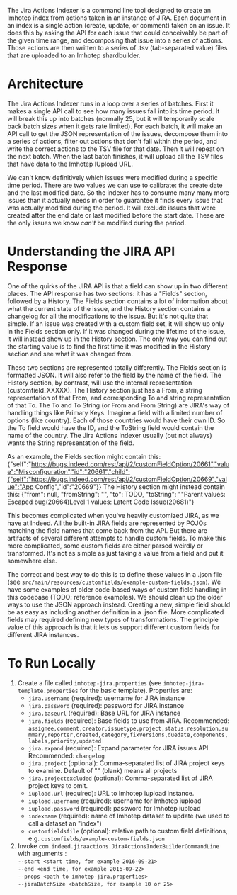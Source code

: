 The Jira Actions Indexer is a command line tool designed to create an Imhotep index from actions taken in an instance of JIRA.
Each document in an index is a single action (create, update, or comment) taken on an issue. It does this by asking the API for each issue
that could conceivably be part of the given time range, and decomposing that issue into a series of actions. Those actions are then written
to a series of .tsv (tab-separated value) files that are uploaded to an Imhotep shardbuilder.

# Architecture
The Jira Actions Indexer runs in a loop over a series of batches. First it makes a single API call to see how many issues fall into its time
period. It will break this up into batches (normally 25, but it will temporarily scale back batch sizes when it gets rate limited). For each
batch, it will make an API call to get the JSON representation of the issues, decompose them into a series of actions, filter out actions
that don't fall within the period, and write the correct actions to the TSV file for that date. Then it will repeat on the next batch. When
the last batch finishes, it will upload all the TSV files that have data to the Imhotep IUpload URL.

We can't know definitively which issues were modified during a specific time period. There are two values we can use to calibrate: the
create date and the last modified date. So the indexer has to consume many many more issues than it actually needs in order to guarantee it
finds every issue that was actually modified during the period. It will exclude issues that were created after the end date or last modified
before the start date. These are the only issues we know *can't* be modified during the period.

# Understanding the JIRA API Response
One of the quirks of the JIRA API is that a field can show up in two different places. The API response has two sections: it has a "Fields"
section, followed by a History. The Fields section contains a lot of information about what the current state of the issue, and the History
section contains a changelog for all the modifications to the issue. But it's not quite that simple. If an issue was created with a custom
field set, it will show up only in the Fields section only. If it was changed during the lifetime of the issue, it will instead show up in
the History section. The only way you can find out the starting value is to find the first time it was modified in the History section and
see what it was changed from.

These two sections are represented totally differently. The Fields section is formatted JSON. It will also refer to the field by the name
of the field. The History section, by contrast, will use the internal representation (customfield_XXXXX). The History section just has a From,
a string representation of that From, and corresponding To and string representation of that To. The To and To String (or From and From String)
are JIRA's way of handling things like Primary Keys. Imagine a field with a limited number of options (like country). Each of those countries
would have their own ID. So the To field would have the ID, and the ToString field would contain the name of the country. The Jira Actions
Indexer usually (but not always) wants the String representation of the field.

As an example, the Fields section might contain this:
{"self":"https://bugs.indeed.com/rest/api/2/customFieldOption/20661","value":"Misconfiguration","id":"20661","child":{"self":"https://bugs.indeed.com/rest/api/2/customFieldOption/20669","value":"App Config","id":"20669"}}
The History section might instead contain this:
{"from": null, "fromString": "", "to": TODO, "toString": ""Parent values: Escaped bug(20664)Level 1 values: Latent Code Issue(20681)"}

This becomes complicated when you've heavily customized JIRA, as we have at Indeed. All the built-in JIRA fields are
represented by POJOs matching the field names that come back from the API. But there are artifacts of several
different attempts to handle custom fields. To make this more complicated, some custom fields are either parsed weirdly or transformed. It's
not as simple as just taking a value from a field and put it somewhere else.

The correct and best way to do this is to define these values in a .json file (see `src/main/resources/customfields/example-custom-fields.json`). We have some examples of older code-based ways of custom field handling in this codebase (TODO: reference examples). We should clean
up the older ways to use the JSON approach instead. Creating a new, simple field should be as easy as including another definition in a .json file.
More complicated fields may required defining new types of transformations. The principle value of this approach is that it lets us support
different custom fields for different JIRA instances.

# To Run Locally
1. Create a file called `imhotep-jira.properties` (see `imhotep-jira-template.properties` for the basic template). Properties are:
    * `jira.username` (required): username for JIRA instance
    * `jira.password` (required): password for JIRA instance
    * `jira.baseurl` (required): Base URL for JIRA instance 
    * `jira.fields` (required): Base fields to use from JIRA. Recommended: `assignee,comment,creator,issuetype,project,status,resolution,summary,reporter,created,category,fixVersions,duedate,components,labels,priority,updated` 
    * `jira.expand` (required): Expand parameter for JIRA issues API. Recommended: `changelog`
    * `jira.project` (optional): Comma-separated list of JIRA project keys to examine. Default of "" (blank) means all projects
    * `jira.projectexcluded` (optional): Comma-separated list of JIRA project keys to omit.
    * `iupload.url` (required): URL to Imhotep iupload instance.
    * `iupload.username` (required): username for Imhotep iupload
    * `iupload.password` (required): password for Imhotep iupload
    * `indexname` (required): name of Imhotep dataset to update (we used to call a dataset an "index")
    * `customfieldsfile` (optional): relative path to custom field definitions, e.g. `customfields/example-custom-fields.json`
2. Invoke `com.indeed.jiraactions.JiraActionsIndexBuilderCommandLine` with arguments : <br>`--start <start time, for example 2016-09-21>`
  <br>`--end <end time, for example 2016-09-22>`
  <br>`--props <path to imhotep-jira.properties>`
  <br>`--jiraBatchSize <batchSize, for example 10 or 25>`